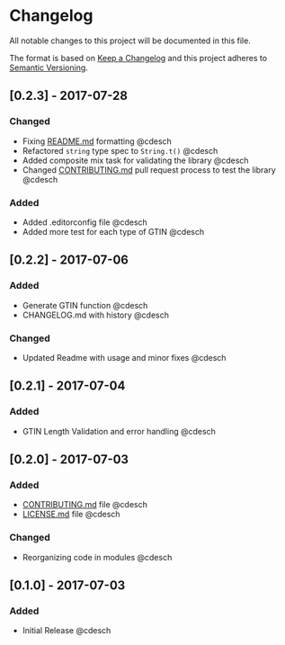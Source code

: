 # Changelog
All notable changes to this project will be documented in this file.

The format is based on [Keep a Changelog](http://keepachangelog.com/en/1.0.0/)
and this project adheres to [Semantic Versioning](http://semver.org/spec/v2.0.0.html).

## [0.2.3] - 2017-07-28
### Changed
- Fixing [README.md](README.md) formatting @cdesch
- Refactored `string` type spec to `String.t()` @cdesch
- Added composite mix task for validating the library @cdesch
- Changed [CONTRIBUTING.md](CONTRIBUTING.md) pull request process to test the library @cdesch

### Added
- Added .editorconfig file @cdesch
- Added more test for each type of GTIN @cdesch

## [0.2.2] - 2017-07-06
### Added
- Generate GTIN function @cdesch
- CHANGELOG.md with history @cdesch

### Changed
- Updated Readme with usage and minor fixes @cdesch

## [0.2.1] - 2017-07-04
### Added
- GTIN Length Validation and error handling @cdesch

## [0.2.0] - 2017-07-03
### Added
- [CONTRIBUTING.md](CONTRIBUTING.md) file @cdesch
- [LICENSE.md](LICENSE.md) file @cdesch

### Changed
- Reorganizing code in modules @cdesch

## [0.1.0] - 2017-07-03
### Added
- Initial Release @cdesch
